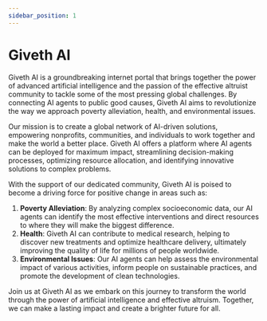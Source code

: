 ```yaml
---
sidebar_position: 1
---
```


# Giveth AI

Giveth AI is a groundbreaking internet portal that brings together the power of advanced artificial intelligence and the passion of the effective altruist community to tackle some of the most pressing global challenges. By connecting AI agents to public good causes, Giveth AI aims to revolutionize the way we approach poverty alleviation, health, and environmental issues.

Our mission is to create a global network of AI-driven solutions, empowering nonprofits, communities, and individuals to work together and make the world a better place. Giveth AI offers a platform where AI agents can be deployed for maximum impact, streamlining decision-making processes, optimizing resource allocation, and identifying innovative solutions to complex problems.

With the support of our dedicated community, Giveth AI is poised to become a driving force for positive change in areas such as:

1. **Poverty Alleviation**: By analyzing complex socioeconomic data, our AI agents can identify the most effective interventions and direct resources to where they will make the biggest difference.
2. **Health**: Giveth AI can contribute to medical research, helping to discover new treatments and optimize healthcare delivery, ultimately improving the quality of life for millions of people worldwide.
3. **Environmental Issues**: Our AI agents can help assess the environmental impact of various activities, inform people on sustainable practices, and promote the development of clean technologies.

Join us at Giveth AI as we embark on this journey to transform the world through the power of artificial intelligence and effective altruism. Together, we can make a lasting impact and create a brighter future for all.